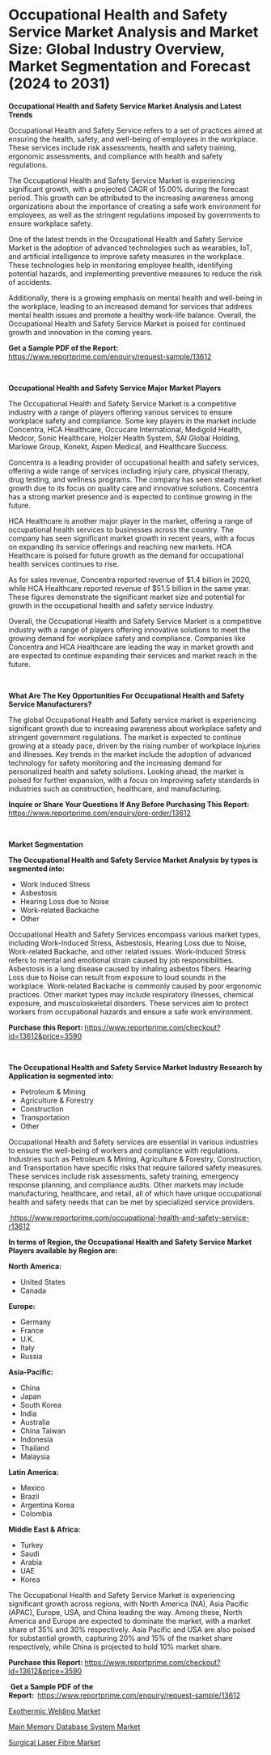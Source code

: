 <p><h1>Occupational Health and Safety Service Market Analysis and Market Size: Global Industry Overview, Market Segmentation and Forecast (2024 to 2031)</h1></p><p><strong>Occupational Health and Safety Service Market Analysis and Latest Trends</strong></p>
<p><p>Occupational Health and Safety Service refers to a set of practices aimed at ensuring the health, safety, and well-being of employees in the workplace. These services include risk assessments, health and safety training, ergonomic assessments, and compliance with health and safety regulations.</p><p>The Occupational Health and Safety Service Market is experiencing significant growth, with a projected CAGR of 15.00% during the forecast period. This growth can be attributed to the increasing awareness among organizations about the importance of creating a safe work environment for employees, as well as the stringent regulations imposed by governments to ensure workplace safety.</p><p>One of the latest trends in the Occupational Health and Safety Service Market is the adoption of advanced technologies such as wearables, IoT, and artificial intelligence to improve safety measures in the workplace. These technologies help in monitoring employee health, identifying potential hazards, and implementing preventive measures to reduce the risk of accidents.</p><p>Additionally, there is a growing emphasis on mental health and well-being in the workplace, leading to an increased demand for services that address mental health issues and promote a healthy work-life balance. Overall, the Occupational Health and Safety Service Market is poised for continued growth and innovation in the coming years.</p></p>
<p><strong>Get a Sample PDF of the Report:&nbsp;</strong> <a href="https://www.reportprime.com/enquiry/request-sample/13612">https://www.reportprime.com/enquiry/request-sample/13612</a></p>
<p>&nbsp;</p>
<p><strong>Occupational Health and Safety Service Major Market Players</strong></p>
<p><p>The Occupational Health and Safety Service Market is a competitive industry with a range of players offering various services to ensure workplace safety and compliance. Some key players in the market include Concentra, HCA Healthcare, Occucare International, Medigold Health, Medcor, Sonic Healthcare, Holzer Health System, SAI Global Holding, Marlowe Group, Konekt, Aspen Medical, and Healthcare Success.</p><p>Concentra is a leading provider of occupational health and safety services, offering a wide range of services including injury care, physical therapy, drug testing, and wellness programs. The company has seen steady market growth due to its focus on quality care and innovative solutions. Concentra has a strong market presence and is expected to continue growing in the future.</p><p>HCA Healthcare is another major player in the market, offering a range of occupational health services to businesses across the country. The company has seen significant market growth in recent years, with a focus on expanding its service offerings and reaching new markets. HCA Healthcare is poised for future growth as the demand for occupational health services continues to rise.</p><p>As for sales revenue, Concentra reported revenue of $1.4 billion in 2020, while HCA Healthcare reported revenue of $51.5 billion in the same year. These figures demonstrate the significant market size and potential for growth in the occupational health and safety service industry.</p><p>Overall, the Occupational Health and Safety Service Market is a competitive industry with a range of players offering innovative solutions to meet the growing demand for workplace safety and compliance. Companies like Concentra and HCA Healthcare are leading the way in market growth and are expected to continue expanding their services and market reach in the future.</p></p>
<p>&nbsp;</p>
<p><strong>What Are The Key Opportunities For Occupational Health and Safety Service Manufacturers?</strong></p>
<p><p>The global Occupational Health and Safety service market is experiencing significant growth due to increasing awareness about workplace safety and stringent government regulations. The market is expected to continue growing at a steady pace, driven by the rising number of workplace injuries and illnesses. Key trends in the market include the adoption of advanced technology for safety monitoring and the increasing demand for personalized health and safety solutions. Looking ahead, the market is poised for further expansion, with a focus on improving safety standards in industries such as construction, healthcare, and manufacturing.</p></p>
<p><strong>Inquire or Share Your Questions If Any Before Purchasing This Report:</strong> <a href="https://www.reportprime.com/enquiry/pre-order/13612">https://www.reportprime.com/enquiry/pre-order/13612</a></p>
<p>&nbsp;</p>
<p><strong>Market Segmentation</strong></p>
<p><strong>The Occupational Health and Safety Service Market Analysis by types is segmented into:</strong></p>
<p><ul><li>Work Induced Stress</li><li>Asbestosis</li><li>Hearing Loss due to Noise</li><li>Work-related Backache</li><li>Other</li></ul></p>
<p><p>Occupational Health and Safety Services encompass various market types, including Work-Induced Stress, Asbestosis, Hearing Loss due to Noise, Work-related Backache, and other related issues. Work-Induced Stress refers to mental and emotional strain caused by job responsibilities. Asbestosis is a lung disease caused by inhaling asbestos fibers. Hearing Loss due to Noise can result from exposure to loud sounds in the workplace. Work-related Backache is commonly caused by poor ergonomic practices. Other market types may include respiratory illnesses, chemical exposure, and musculoskeletal disorders. These services aim to protect workers from occupational hazards and ensure a safe work environment.</p></p>
<p><strong>Purchase this Report:&nbsp;</strong><a href="https://www.reportprime.com/checkout?id=13612&price=3590">https://www.reportprime.com/checkout?id=13612&price=3590</a></p>
<p>&nbsp;</p>
<p><strong>The Occupational Health and Safety Service Market Industry Research by Application is segmented into:</strong></p>
<p><ul><li>Petroleum & Mining</li><li>Agriculture & Forestry</li><li>Construction</li><li>Transportation</li><li>Other</li></ul></p>
<p><p>Occupational Health and Safety services are essential in various industries to ensure the well-being of workers and compliance with regulations. Industries such as Petroleum & Mining, Agriculture & Forestry, Construction, and Transportation have specific risks that require tailored safety measures. These services include risk assessments, safety training, emergency response planning, and compliance audits. Other markets may include manufacturing, healthcare, and retail, all of which have unique occupational health and safety needs that can be met by specialized service providers.</p></p>
<p><a href="https://www.reportprime.com/occupational-health-and-safety-service-r13612">&nbsp;https://www.reportprime.com/occupational-health-and-safety-service-r13612</a></p>
<p><strong>In terms of Region, the Occupational Health and Safety Service Market Players available by Region are:</strong></p>
<p>
    <p> <strong> North America: </strong>
        <ul>
            <li>United States</li>
            <li>Canada</li>
        </ul>
        </p> 
    <p> <strong> Europe: </strong>
        <ul>
            <li>Germany</li>
            <li>France</li>
            <li>U.K.</li>
            <li>Italy</li>
            <li>Russia</li>
        </ul>
        </p> 
    <p> <strong> Asia-Pacific: </strong>
        <ul>
            <li>China</li>
            <li>Japan</li>
            <li>South Korea</li>
            <li>India</li>
            <li>Australia</li>
            <li>China Taiwan</li>
            <li>Indonesia</li>
            <li>Thailand</li>
            <li>Malaysia</li>
        </ul>
        </p> 
    <p> <strong> Latin America: </strong>
        <ul>
            <li>Mexico</li>
            <li>Brazil</li>
            <li>Argentina Korea</li>
            <li>Colombia</li>
        </ul>
        </p> 
    <p> <strong> Middle East & Africa: </strong>
        <ul>
            <li>Turkey</li>
            <li>Saudi</li>
            <li>Arabia</li>
            <li>UAE</li>
            <li>Korea</li>
        </ul>
    </p>
    </p>
<p><p>The Occupational Health and Safety Service Market is experiencing significant growth across regions, with North America (NA), Asia Pacific (APAC), Europe, USA, and China leading the way. Among these, North America and Europe are expected to dominate the market, with a market share of 35% and 30% respectively. Asia Pacific and USA are also poised for substantial growth, capturing 20% and 15% of the market share respectively, while China is projected to hold 10% market share.</p></p>
<p><strong>Purchase this Report: </strong><a href="https://www.reportprime.com/checkout?id=13612&price=3590">https://www.reportprime.com/checkout?id=13612&price=3590</a></p>
<p>&nbsp;<strong>Get a Sample PDF of the Report:&nbsp;&nbsp;</strong><a href="https://www.reportprime.com/enquiry/request-sample/13612">https://www.reportprime.com/enquiry/request-sample/13612</a></p>
<p><strong></strong></p>
<p><p><a href="https://github.com/LibbySpencer2018/Market-Research-Report-List-1/blob/main/exothermic-welding-market.md">Exothermic Welding Market</a></p><p><a href="https://github.com/ashman753/Market-Research-Report-List-1/blob/main/main-memory-database-system-market.md">Main Memory Database System Market</a></p><p><a href="https://view.publitas.com/reportprime-1/surgical-laser-fibre-market-competitive-analysis-market-trends-and-forecast-to-2031/">Surgical Laser Fibre Market</a></p></p>